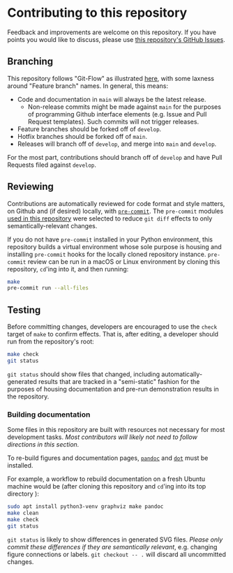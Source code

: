 # Contributing to this repository

Feedback and improvements are welcome on this repository.  If you have points you would like to discuss, please use [this repository's GitHub Issues](https://github.com/ajnelson-nist/gddrescue_mapfile_to_dfxml/issues).


## Branching

This repository follows "Git-Flow" as illustrated [here](https://nvie.com/posts/a-successful-git-branching-model/), with some laxness around "Feature branch" names.  In general, this means:

* Code and documentation in `main` will always be the latest release.
   - Non-release commits might be made against `main` for the purposes of programming Github interface elements (e.g. Issue and Pull Request templates).  Such commits will not trigger releases.
* Feature branches should be forked off of `develop`.
* Hotfix branches should be forked off of `main`.
* Releases will branch off of `develop`, and merge into `main` and `develop`.

For the most part, contributions should branch off of `develop` and have Pull Requests filed against `develop`.


## Reviewing

Contributions are automatically reviewed for code format and style matters, on Github and (if desired) locally, with [`pre-commit`](https://pre-commit.com/).  The `pre-commit` modules [used in this repository](.pre-commit-config.yaml) were selected to reduce `git diff` effects to only semantically-relevant changes.

If you do not have `pre-commit` installed in your Python environment, this repository builds a virtual environment whose sole purpose is housing and installing `pre-commit` hooks for the locally cloned repository instance.  `pre-commit` review can be run in a macOS or Linux environment by cloning this repository, `cd`'ing into it, and then running:

```bash
make
pre-commit run --all-files
```


## Testing

Before committing changes, developers are encouraged to use the `check` target of `make` to confirm effects.  That is, after editing, a developer should run from the repository's root:

```bash
make check
git status
```

`git status` should show files that changed, including automatically-generated results that are tracked in a "semi-static" fashion for the purposes of housing documentation and pre-run demonstration results in the repository.


### Building documentation

Some files in this repository are built with resources not necessary for most development tasks.  *Most contributors will likely not need to follow directions in this section.*

To re-build figures and documentation pages, [`pandoc`](https://pandoc.org/) and [`dot`](https://graphviz.org/) must be installed.

For example, a workflow to rebuild documentation on a fresh Ubuntu machine would be (after cloning this repository and `cd`'ing into its top directory ):

```bash
sudo apt install python3-venv graphviz make pandoc
make clean
make check
git status
```

`git status` is likely to show differences in generated SVG files.  *Please only commit these differences if they are semantically relevant*, e.g. changing figure connections or labels.  `git checkout -- .` will discard all uncommitted changes.
